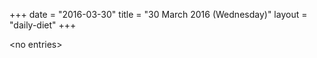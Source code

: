 +++
date = "2016-03-30"
title = "30 March 2016 (Wednesday)"
layout = "daily-diet"
+++

<p>&lt;no entries&gt;</p>